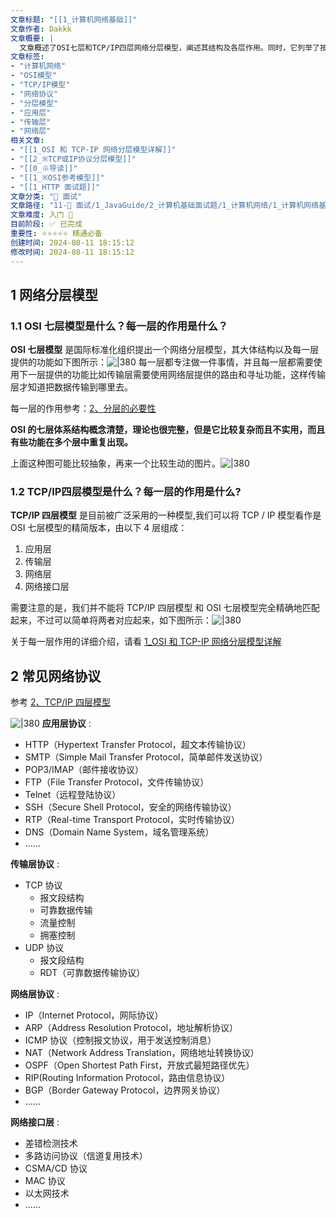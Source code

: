 ```yaml
---
文章标题: "[[1_计算机网络基础]]" 
文章作者: Dakkk
文章概要: |
  文章概述了OSI七层和TCP/IP四层网络分层模型，阐述其结构及各层作用。同时，它列举了按TCP/IP模型划分的常见网络协议，为读者提供了计算机网络架构与协议的基础入门知识。
文章标签:
- "计算机网络"
- "OSI模型"
- "TCP/IP模型"
- "网络协议"
- "分层模型"
- "应用层"
- "传输层"
- "网络层"
相关文章:
- "[[1_OSI 和 TCP-IP 网络分层模型详解]]"
- "[[2_※TCP或IP协议分层模型]]"
- "[[0_※导读]]"
- "[[1_※OSI参考模型]]"
- "[[1_HTTP 面试题]]"
文章分类: "🎉 面试"
文章路径: "11-🎉 面试/1_JavaGuide/2_计算机基础面试题/1_计算机网络/1_计算机网络基础.md"
文章难度: 入门 🌱
目前阶段: ✅ 已完成
重要性: ⭐⭐⭐⭐⭐ 精通必备
创建时间: 2024-08-11 18:15:12
修改时间: 2024-08-11 18:15:12
---
```


## 1 网络分层模型

### 1.1 OSI 七层模型是什么？每一层的作用是什么？

**OSI 七层模型** 是国际标准化组织提出一个网络分层模型，其大体结构以及每一层提供的功能如下图所示：![|380](https://my-obsidian-image.oss-cn-guangzhou.aliyuncs.com/2024/04/365f5c9b0313cbfc17b41764bbfaec03.png)
每一层都专注做一件事情，并且每一层都需要使用下一层提供的功能比如传输层需要使用网络层提供的路由和寻址功能，这样传输层才知道把数据传输到哪里去。

每一层的作用参考：[2、分层的必要性](../../../../2_笔记/7_计算机基础/1_计算机网络基础/1_网络体系结构/1_※OSI参考模型.md#2、分层的必要性)

**OSI 的七层体系结构概念清楚，理论也很完整，但是它比较复杂而且不实用，而且有些功能在多个层中重复出现。**

上面这种图可能比较抽象，再来一个比较生动的图片。![|380](https://my-obsidian-image.oss-cn-guangzhou.aliyuncs.com/2024/04/04ca383ab7015307f013c68ed5fcc511.png)
### 1.2 TCP/IP四层模型是什么？每一层的作用是什么?

**TCP/IP 四层模型** 是目前被广泛采用的一种模型,我们可以将 TCP / IP 模型看作是 OSI 七层模型的精简版本，由以下 4 层组成：

1. 应用层
2. 传输层
3. 网络层
4. 网络接口层

需要注意的是，我们并不能将 TCP/IP 四层模型 和 OSI 七层模型完全精确地匹配起来，不过可以简单将两者对应起来，如下图所示：![|380](https://my-obsidian-image.oss-cn-guangzhou.aliyuncs.com/2024/04/144ee98219363b93be5b0772043ce972.png)

关于每一层作用的详细介绍，请看 [1_OSI 和 TCP-IP 网络分层模型详解](※重要知识点※/1_OSI%20和%20TCP-IP%20网络分层模型详解.md)
## 2 常见网络协议

参考 [2、TCP/IP 四层模型](※重要知识点※/1_OSI%20和%20TCP-IP%20网络分层模型详解.md#2、TCP/IP%20四层模型)

![|380](https://my-obsidian-image.oss-cn-guangzhou.aliyuncs.com/2024/04/9e91b83f16f767082c5b47d0445d6d99.png)
**应用层协议** :

- HTTP（Hypertext Transfer Protocol，超文本传输协议）
- SMTP（Simple Mail Transfer Protocol，简单邮件发送协议）
- POP3/IMAP（邮件接收协议）
- FTP（File Transfer Protocol，文件传输协议）
- Telnet（远程登陆协议）
- SSH（Secure Shell Protocol，安全的网络传输协议）
- RTP（Real-time Transport Protocol，实时传输协议）
- DNS（Domain Name System，域名管理系统）
- ……

**传输层协议** :

- TCP 协议
    - 报文段结构
    - 可靠数据传输
    - 流量控制
    - 拥塞控制
- UDP 协议
    - 报文段结构
    - RDT（可靠数据传输协议）

**网络层协议** :

- IP（Internet Protocol，网际协议）
- ARP（Address Resolution Protocol，地址解析协议）
- ICMP 协议（控制报文协议，用于发送控制消息）
- NAT（Network Address Translation，网络地址转换协议）
- OSPF（Open Shortest Path First，开放式最短路径优先）
- RIP(Routing Information Protocol，路由信息协议）
- BGP（Border Gateway Protocol，边界网关协议）
- ……

**网络接口层** :

- 差错检测技术
- 多路访问协议（信道复用技术）
- CSMA/CD 协议
- MAC 协议
- 以太网技术
- ……